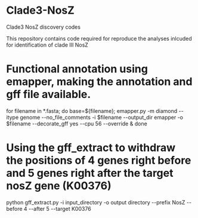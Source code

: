 # Clade3-NosZ
Clade3 NosZ discovery codes

This repository contains code required for reproduce the analyses inlcuded for identification of clade III NosZ


# Functional annotation using emapper, making the annotation and gff file available.

for filename in *.fasta; do base=${filename}; emapper.py -m diamond --itype genome --no_file_comments -i $filename --output_dir emapper -o  $filename --decorate_gff yes --cpu 56 --override & done

# Using the gff_extract to withdraw the positions of 4 genes right before and 5 genes right after the target nosZ gene (K00376)

python gff_extract.py -i input_directory -o output directory --prefix NosZ --before 4 --after 5 --target K00376

